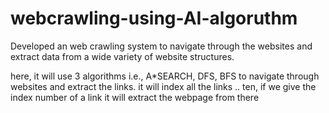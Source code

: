# webcrawling-using-AI-algoruthm
Developed an web crawling system to navigate through the websites and extract data from a wide variety of website structures.

here, it will use 3 algorithms i.e., A*SEARCH, DFS, BFS to navigate through websites and extract the links. it will index all the links .. ten, if we give the index number of  a link it will extract the webpage from there 
